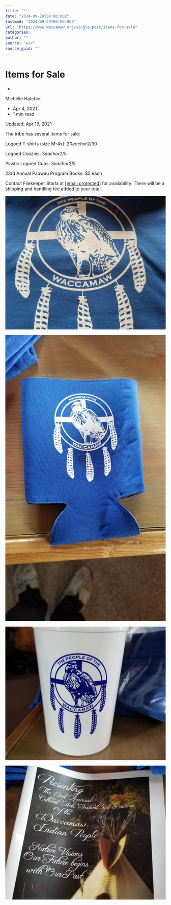 ```yaml
---
title: ""
date: "2024-09-29T00:00:00Z"
lastmod: "2024-09-29T00:00:00Z"
url: "https://www.waccamaw.org/single-post/items-for-sale"
categories:
author: ""
source: "wix"
source_guid: ""
---
```


# Items for Sale

-

Michelle Hatcher
- Apr 4, 2021
- 1 min read

Updated: Apr 19, 2021

The tribe has several items for sale:

Logoed T-shirts (size M-4x): $20 each or 2/$30

Logoed Coozies: $3 each or 2/$5

Plastic Logoed Cups: $3 each or 2/$5

23rd Annual Pauwau Program Books: $5 each

Contact Filekeeper Starla at [[email protected]](/cdn-cgi/l/email-protection#b6e5c2d7c4dad7d2d3d38087f6d1dbd7dfda98d5d9db) for availability. There will be a shipping and handling fee added to your total.

![ree](./images/98a108_8ec17869ab0041e9995c082cf55d427f~mv2-1.jpeg)

![ree](./images/98a108_e5512e72b11b4dfdb138dac5312d7a92~mv2-1.jpeg)

![ree](./images/98a108_92c9328569fd4cf7aa17093d7df15004~mv2-1.jpg)

![ree](./images/98a108_4dbb206bbf0f4cfbaec4ccd357ee96a8~mv2-1.jpeg)

